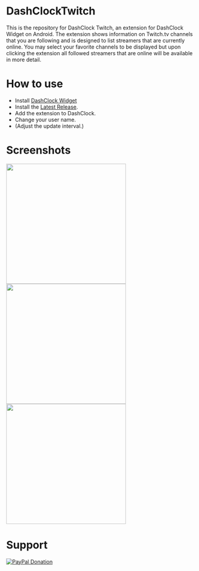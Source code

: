DashClockTwitch
===============

This is the repository for DashClock Twitch, an extension for DashClock Widget on Android. The extension shows information on Twitch.tv channels that you are following and is designed to list streamers that are currently online. You may select your favorite channels to be displayed but upon clicking the extension all followed streamers that are online will be available in more detail.

How to use
==========

* Install <a href="https://play.google.com/store/apps/details?id=net.nurik.roman.dashclock&hl=en">DashClock Widget</a>
* Install the <a href="https://github.com/myacxy/DashClockTwitch/releases/latest">Latest Release</a>.
* Add the extension to DashClock.
* Change your user name.
* (Adjust the update interval.)

Screenshots
===========

<img src="https://cloud.githubusercontent.com/assets/4597425/4601744/3d88dfbe-5114-11e4-80e3-e11d3d20c431.png" width="320px"/>

<img src="https://cloud.githubusercontent.com/assets/4597425/4571470/cdb6b6c2-4f77-11e4-90c8-15979e05baf1.png" width="320px"/>

<img src="https://cloud.githubusercontent.com/assets/4597425/4571469/cdb5d874-4f77-11e4-954c-17528c4bddf0.png" width="320px"/>

Support
=======

[![PayPal Donation](https://www.paypalobjects.com/en_GB/i/btn/btn_donate_LG.gif)](https://www.paypal.com/cgi-bin/webscr?cmd=_s-xclick&hosted_button_id=FBWHP6A4GDM9Q)
